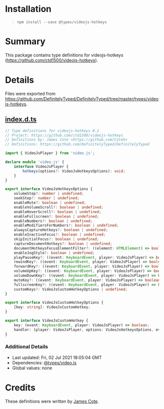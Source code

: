 # Installation
> `npm install --save @types/videojs-hotkeys`

# Summary
This package contains type definitions for videojs-hotkeys (https://github.com/ctd1500/videojs-hotkeys).

# Details
Files were exported from https://github.com/DefinitelyTyped/DefinitelyTyped/tree/master/types/videojs-hotkeys.
## [index.d.ts](https://github.com/DefinitelyTyped/DefinitelyTyped/tree/master/types/videojs-hotkeys/index.d.ts)
````ts
// Type definitions for videojs-hotkeys 0.2
// Project: https://github.com/ctd1500/videojs-hotkeys
// Definitions by: James Cote <https://github.com/Coteh>
// Definitions: https://github.com/DefinitelyTyped/DefinitelyTyped

import { VideoJsPlayer } from 'video.js';

declare module 'video.js' {
    interface VideoJsPlayer {
        hotkeys(options?: VideoJsHotkeysOptions): void;
    }
}

export interface VideoJsHotkeysOptions {
    volumeStep?: number | undefined;
    seekStep?: number | undefined;
    enableMute?: boolean | undefined;
    enableVolumeScroll?: boolean | undefined;
    enableHoverScroll?: boolean | undefined;
    enableFullscreen?: boolean | undefined;
    enableNumbers?: boolean | undefined;
    enableModifiersForNumbers?: boolean | undefined;
    alwaysCaptureHotkeys?: boolean | undefined;
    enableInactiveFocus?: boolean | undefined;
    skipInitialFocus?: boolean | undefined;
    captureDocumentHotkeys?: boolean | undefined;
    documentHotkeysFocusElementFilter?: ((element: HTMLElement) => boolean) | undefined;
    enableJogStyle?: boolean | undefined;
    playPauseKey?: ((event: KeyboardEvent, player: VideoJsPlayer) => boolean) | undefined;
    rewindKey?: ((event: KeyboardEvent, player: VideoJsPlayer) => boolean) | undefined;
    forwardKey?: ((event: KeyboardEvent, player: VideoJsPlayer) => boolean) | undefined;
    volumeUpKey?: ((event: KeyboardEvent, player: VideoJsPlayer) => boolean) | undefined;
    volumeDownKey?: ((event: KeyboardEvent, player: VideoJsPlayer) => boolean) | undefined;
    muteKey?: ((event: KeyboardEvent, player: VideoJsPlayer) => boolean) | undefined;
    fullscreenKey?: ((event: KeyboardEvent, player: VideoJsPlayer) => boolean) | undefined;
    customKeys?: VideoJsCustomHotkeyOptions | undefined;
}

export interface VideoJsCustomHotkeyOptions {
    [key: string]: VideoJsCustomHotkey;
}

export interface VideoJsCustomHotkey {
    key: (event: KeyboardEvent, player: VideoJsPlayer) => boolean;
    handler: (player: VideoJsPlayer, options: VideoJsHotkeysOptions, event: KeyboardEvent) => void;
}

````

### Additional Details
 * Last updated: Fri, 02 Jul 2021 18:05:04 GMT
 * Dependencies: [@types/video.js](https://npmjs.com/package/@types/video.js)
 * Global values: none

# Credits
These definitions were written by [James Cote](https://github.com/Coteh).
